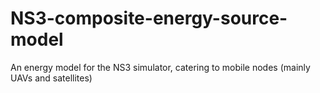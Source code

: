 # NS3-composite-energy-source-model
An energy model for the NS3 simulator, catering to mobile nodes (mainly UAVs and satellites)
